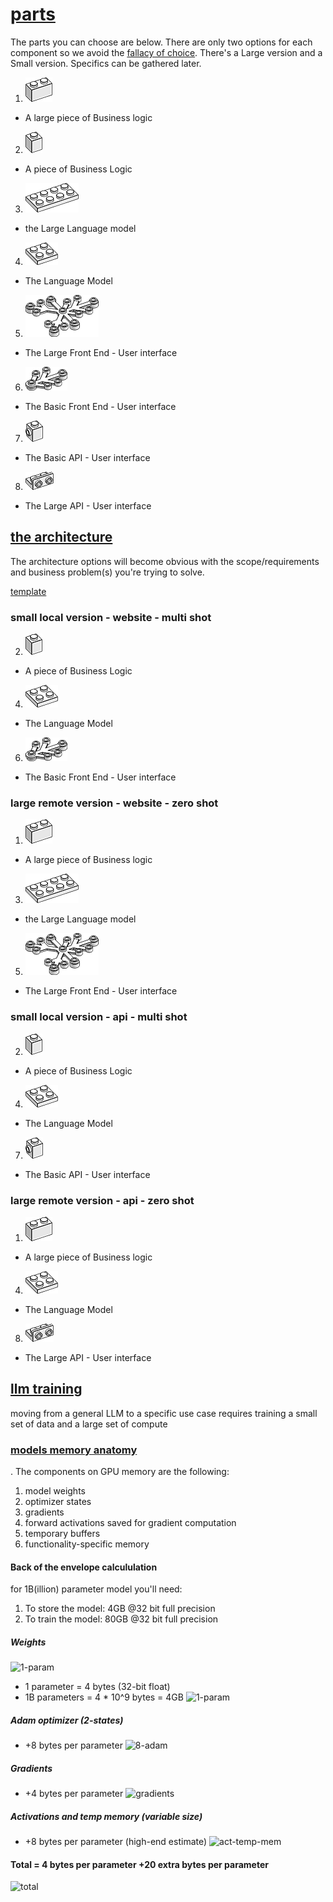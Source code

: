  # [parts](https://brickarchitect.com/most-common-lego-parts/)

The parts you can choose are below. There are only two options for each component so we avoid the [fallacy of choice](https://leanlogic.online/glossary/choice/). There's a Large version and a Small version. Specifics can be gathered later.

1. ![3004](./img/3004.png) 
  * A large piece of Business logic
2. ![3004](./img/3005.png) 
  * A piece of Business Logic
3. ![3004](./img/3020.png) 
  * the Large Language model
4. ![3004](./img/3022.png) 
  * The Language Model
5. ![3004](./img/2417.png) 
  * The Large Front End - User interface
6. ![3004](./img/2423.png) 
  * The Basic Front End - User interface
7. ![3004](./img/87087.png) 
  * The Basic API - User interface
8. ![3004](./img/99780.png) 
  * The Large API - User interface
## [the architecture]()

The architecture options will become obvious with the scope/requirements and business problem(s) you're trying to solve.

[template](./.github/FEATURE_TEMPLATE.md)

### small local version - website - multi shot
2. ![3004](./img/3005.png) 
  * A piece of Business Logic
4. ![3004](./img/3022.png) 
  * The Language Model
6. ![3004](./img/2423.png) 
  * The Basic Front End - User interface

### large remote version - website - zero shot
1. ![3004](./img/3004.png) 
  * A large piece of Business logic
3. ![3004](./img/3020.png) 
  * the Large Language model
5. ![3004](./img/2417.png) 
  * The Large Front End - User interface

### small local version - api - multi shot
2. ![3004](./img/3005.png) 
  * A piece of Business Logic
4. ![3004](./img/3022.png) 
  * The Language Model
7. ![3004](./img/87087.png) 
  * The Basic API - User interface

### large remote version - api - zero shot
1. ![3004](./img/3004.png) 
  * A large piece of Business logic
4. ![3004](./img/3022.png) 
  * The Language Model
8. ![3004](./img/99780.png) 
  * The Large API - User interface


## [llm training](https://www.coursera.org/learn/generative-ai-with-llms/lecture/gZArr/computational-challenges-of-training-llms)
moving from a general LLM to a specific use case requires training
a small set of data and 
a large set of compute
### [models memory anatomy](https://huggingface.co/docs/transformers/v4.20.1/en/perf_train_gpu_one#anatomy-of-models-memory)

. The components on GPU memory are the following: 
1. model weights
2. optimizer states
3. gradients
4. forward activations saved for gradient computation
5. temporary buffers
6. functionality-specific memory

#### Back of the envelope calcululation
for 1B(illion) parameter model you'll need:
1. To store the model: 4GB @32 bit full precision
2. To train the model: 80GB @32 bit full precision 
##### Weights
![1-param](https://brickarchitect.com/content/parts/3005.png)
* 1 parameter = 4 bytes (32-bit float)
* 1B parameters = 4 * 10^9 bytes = 4GB
![1-param](https://brickarchitect.com/content/parts/3003.png)
##### Adam optimizer (2-states)
* +8 bytes per parameter
![8-adam](https://brickarchitect.com/content/parts/3001.png)
##### Gradients
* +4 bytes per parameter
![gradients](https://brickarchitect.com/content/parts/3003.png)
##### Activations and temp memory (variable size)
* +8 bytes per parameter (high-end estimate)
![act-temp-mem](https://brickarchitect.com/content/parts/3001.png)
#### Total = 4 bytes per parameter +20 extra bytes per parameter
![total](https://brickarchitect.com/content/parts/85941.png)
